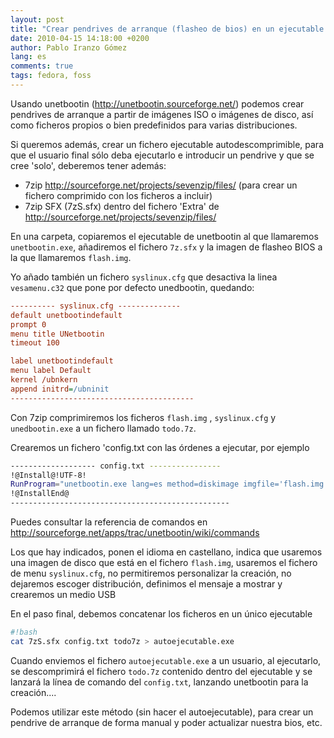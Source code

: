 ```yaml
---
layout: post
title: "Crear pendrives de arranque (flasheo de bios) en un ejecutable autoextraible (Linux/Windows)"
date: 2010-04-15 14:18:00 +0200
author: Pablo Iranzo Gómez
lang: es
comments: true
tags: fedora, foss
---
```


Usando unetbootin (<http://unetbootin.sourceforge.net/>) podemos crear pendrives de arranque a partir de imágenes ISO o imágenes de disco, así como ficheros propios o bien predefinidos para varias distribuciones.

Si queremos además, crear un fichero ejecutable autodescomprimible, para que el usuario final sólo deba ejecutarlo e introducir un pendrive y que se cree 'solo', deberemos tener además:

- 7zip <http://sourceforge.net/projects/sevenzip/files/> (para crear un fichero comprimido con los ficheros a incluir)
- 7zip SFX (7zS.sfx) dentro del fichero 'Extra' de <http://sourceforge.net/projects/sevenzip/files/>

En una carpeta, copiaremos el ejecutable de unetbootin al que llamaremos `unetbootin.exe`, añadiremos el fichero `7z.sfx` y la imagen de flasheo BIOS a la que llamaremos `flash.img`.

Yo añado también un fichero `syslinux.cfg` que desactiva la linea `vesamenu.c32` que pone por defecto unedbootin, quedando:

```cfg
---------- syslinux.cfg --------------
default unetbootindefault
prompt 0
menu title UNetbootin
timeout 100

label unetbootindefault
menu label Default
kernel /ubnkern
append initrd=/ubninit
-----------------------------------------
```

Con 7zip comprimiremos los ficheros `flash.img` , `syslinux.cfg` y `unedbootin.exe` a un fichero llamado `todo.7z`.

Crearemos un fichero 'config.txt con las órdenes a ejecutar, por ejemplo

```bash
------------------- config.txt ----------------
!@Install@!UTF-8!
RunProgram="unetbootin.exe lang=es method=diskimage imgfile='flash.img' cfgfile='syslinux.cfg' nocustom=y nodistro=y  message='Presione OK para generar Pendrive de Flasheo BIOS'  installtype=USB"
!@InstallEnd@
-------------------------------------------------
```

Puedes consultar la referencia de comandos en <http://sourceforge.net/apps/trac/unetbootin/wiki/commands>

Los que hay indicados, ponen el idioma en castellano, indica que usaremos una imagen de disco que está en el fichero `flash.img`, usaremos el fichero de menu `syslinux.cfg`, no permitiremos personalizar la creación, no dejaremos escoger distribución, definimos el mensaje a mostrar y crearemos un medio USB

En el paso final, debemos concatenar los ficheros en un único ejecutable

```bash
#!bash
cat 7zS.sfx config.txt todo7z > autoejecutable.exe
```

Cuando enviemos el fichero `autoejecutable.exe` a un usuario, al ejecutarlo, se descomprimirá el fichero `todo.7z` contenido dentro del ejecutable y se lanzará la línea de comando del `config.txt`, lanzando unetbootin para la creación....

Podemos utilizar este método (sin hacer el autoejecutable), para crear un pendrive de arranque de forma manual y poder actualizar nuestra bios, etc.
